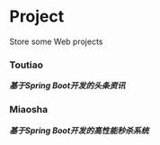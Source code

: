 # Project
Store some Web projects

### Toutiao
***基于Spring Boot开发的头条资讯*** 

### Miaosha
***基于Spring Boot开发的高性能秒杀系统***

